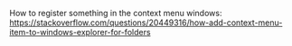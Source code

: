 How to register something in the context menu windows:
https://stackoverflow.com/questions/20449316/how-add-context-menu-item-to-windows-explorer-for-folders